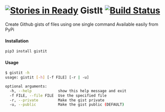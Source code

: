 [![Stories in Ready](https://badge.waffle.io/shubhamchaudhary/gistit.png?label=ready&title=Ready)](https://waffle.io/shubhamchaudhary/gistit)
GistIt [![Build Status](https://travis-ci.org/shubhamchaudhary/gistit.svg)](https://travis-ci.org/shubhamchaudhary/gistit)
======

Create Github gists of files using one single command
Available easily from PyPi

#### Installation

```sh
pip3 install gistit
```

#### Usage

```sh
$ gistit -h
usage: gistit [-h] [-f FILE] [-r | -u]

optional arguments:
  -h, --help            show this help message and exit
  -f FILE, --file FILE  Use the specified file
  -r, --private         Make the gist private
  -u, --public          Make the gist public (DEFAULT)
```
